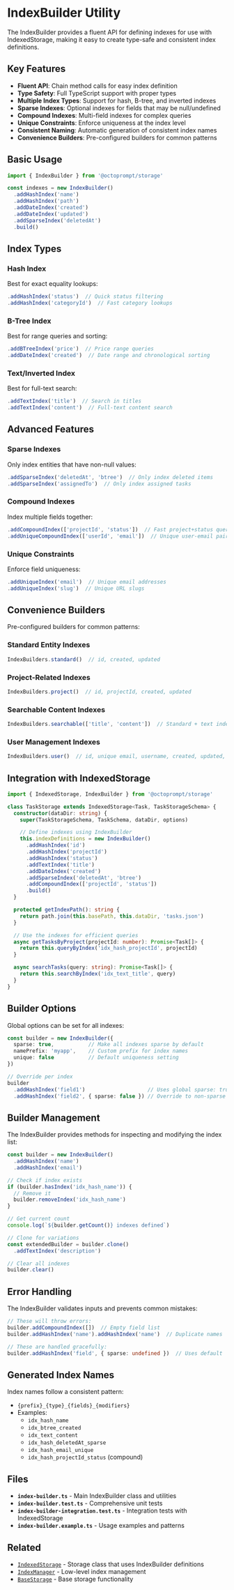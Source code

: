 # IndexBuilder Utility

The IndexBuilder provides a fluent API for defining indexes for use with IndexedStorage, making it easy to create type-safe and consistent index definitions.

## Key Features

- **Fluent API**: Chain method calls for easy index definition
- **Type Safety**: Full TypeScript support with proper types
- **Multiple Index Types**: Support for hash, B-tree, and inverted indexes
- **Sparse Indexes**: Optional indexes for fields that may be null/undefined
- **Compound Indexes**: Multi-field indexes for complex queries
- **Unique Constraints**: Enforce uniqueness at the index level
- **Consistent Naming**: Automatic generation of consistent index names
- **Convenience Builders**: Pre-configured builders for common patterns

## Basic Usage

```typescript
import { IndexBuilder } from '@octoprompt/storage'

const indexes = new IndexBuilder()
  .addHashIndex('name')
  .addHashIndex('path')
  .addDateIndex('created')
  .addDateIndex('updated')
  .addSparseIndex('deletedAt')
  .build()
```

## Index Types

### Hash Index
Best for exact equality lookups:
```typescript
.addHashIndex('status')  // Quick status filtering
.addHashIndex('categoryId')  // Fast category lookups
```

### B-Tree Index  
Best for range queries and sorting:
```typescript
.addBTreeIndex('price')  // Price range queries
.addDateIndex('created')  // Date range and chronological sorting
```

### Text/Inverted Index
Best for full-text search:
```typescript
.addTextIndex('title')  // Search in titles
.addTextIndex('content')  // Full-text content search
```

## Advanced Features

### Sparse Indexes
Only index entities that have non-null values:
```typescript
.addSparseIndex('deletedAt', 'btree')  // Only index deleted items
.addSparseIndex('assignedTo')  // Only index assigned tasks
```

### Compound Indexes
Index multiple fields together:
```typescript
.addCompoundIndex(['projectId', 'status'])  // Fast project+status queries
.addUniqueCompoundIndex(['userId', 'email'])  // Unique user-email pairs
```

### Unique Constraints
Enforce field uniqueness:
```typescript
.addUniqueIndex('email')  // Unique email addresses
.addUniqueIndex('slug')  // Unique URL slugs
```

## Convenience Builders

Pre-configured builders for common patterns:

### Standard Entity Indexes
```typescript
IndexBuilders.standard()  // id, created, updated
```

### Project-Related Indexes  
```typescript
IndexBuilders.project()  // id, projectId, created, updated
```

### Searchable Content Indexes
```typescript
IndexBuilders.searchable(['title', 'content'])  // Standard + text indexes
```

### User Management Indexes
```typescript
IndexBuilders.user()  // id, unique email, username, created, updated, sparse deletedAt
```

## Integration with IndexedStorage

```typescript
import { IndexedStorage, IndexBuilder } from '@octoprompt/storage'

class TaskStorage extends IndexedStorage<Task, TaskStorageSchema> {
  constructor(dataDir: string) {
    super(TaskStorageSchema, TaskSchema, dataDir, options)

    // Define indexes using IndexBuilder
    this.indexDefinitions = new IndexBuilder()
      .addHashIndex('id')
      .addHashIndex('projectId')
      .addHashIndex('status')
      .addTextIndex('title')
      .addDateIndex('created')
      .addSparseIndex('deletedAt', 'btree')
      .addCompoundIndex(['projectId', 'status'])
      .build()
  }

  protected getIndexPath(): string {
    return path.join(this.basePath, this.dataDir, 'tasks.json')
  }

  // Use the indexes for efficient queries
  async getTasksByProject(projectId: number): Promise<Task[]> {
    return this.queryByIndex('idx_hash_projectId', projectId)
  }

  async searchTasks(query: string): Promise<Task[]> {
    return this.searchByIndex('idx_text_title', query)
  }
}
```

## Builder Options

Global options can be set for all indexes:

```typescript
const builder = new IndexBuilder({
  sparse: true,           // Make all indexes sparse by default
  namePrefix: 'myapp',    // Custom prefix for index names
  unique: false           // Default uniqueness setting
})

// Override per index
builder
  .addHashIndex('field1')                    // Uses global sparse: true
  .addHashIndex('field2', { sparse: false }) // Override to non-sparse
```

## Builder Management

The IndexBuilder provides methods for inspecting and modifying the index list:

```typescript
const builder = new IndexBuilder()
  .addHashIndex('name')
  .addHashIndex('email')

// Check if index exists
if (builder.hasIndex('idx_hash_name')) {
  // Remove it
  builder.removeIndex('idx_hash_name')
}

// Get current count
console.log(`${builder.getCount()} indexes defined`)

// Clone for variations
const extendedBuilder = builder.clone()
  .addTextIndex('description')

// Clear all indexes
builder.clear()
```

## Error Handling

The IndexBuilder validates inputs and prevents common mistakes:

```typescript
// These will throw errors:
builder.addCompoundIndex([])  // Empty field list
builder.addHashIndex('name').addHashIndex('name')  // Duplicate names

// These are handled gracefully:
builder.addHashIndex('field', { sparse: undefined })  // Uses default
```

## Generated Index Names

Index names follow a consistent pattern:
- `{prefix}_{type}_{fields}_{modifiers}`
- Examples:
  - `idx_hash_name`
  - `idx_btree_created`  
  - `idx_text_content`
  - `idx_hash_deletedAt_sparse`
  - `idx_hash_email_unique`
  - `idx_hash_projectId_status` (compound)

## Files

- **`index-builder.ts`** - Main IndexBuilder class and utilities
- **`index-builder.test.ts`** - Comprehensive unit tests  
- **`index-builder-integration.test.ts`** - Integration tests with IndexedStorage
- **`index-builder.example.ts`** - Usage examples and patterns

## Related

- [`IndexedStorage`](./indexed-storage.ts) - Storage class that uses IndexBuilder definitions
- [`IndexManager`](./index-manager.ts) - Low-level index management
- [`BaseStorage`](./base-storage.ts) - Base storage functionality